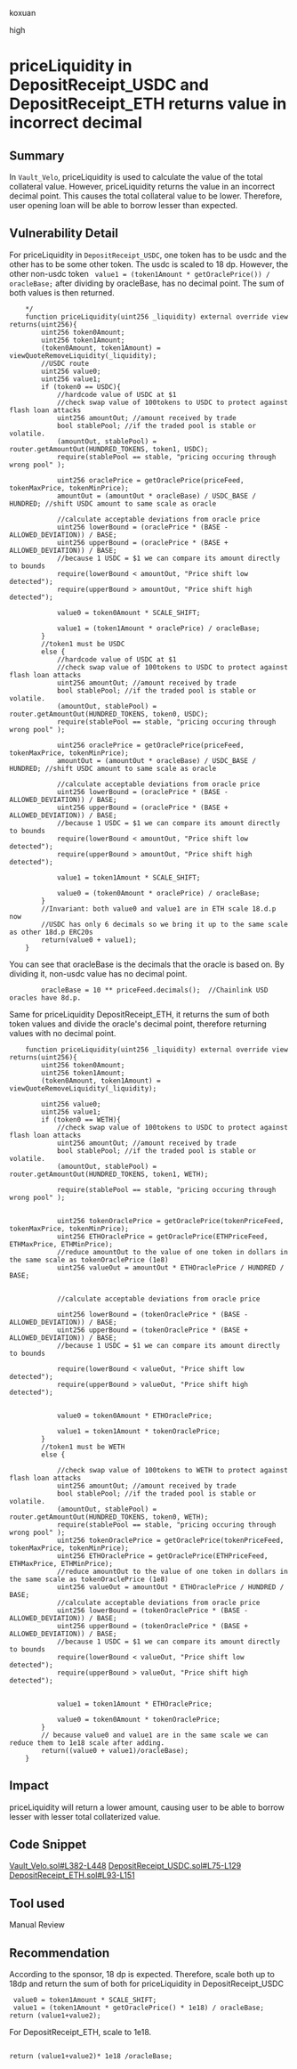 koxuan

high

# priceLiquidity in DepositReceipt_USDC and DepositReceipt_ETH returns value in incorrect decimal

## Summary
In `Vault_Velo`, priceLiquidity is used to calculate the value of the total collateral value. However, priceLiquidity returns the value in an incorrect decimal point. This causes the total collateral value to be lower. Therefore, user opening loan will be able to borrow lesser than expected.

## Vulnerability Detail
For priceLiquidity in `DepositReceipt_USDC`, one token has to be usdc and the other has to be some other token. The usdc is scaled to 18 dp. 
However, the other non-usdc token ` value1 = (token1Amount * getOraclePrice()) / oracleBase;` after dividing by oracleBase, has no decimal point. The sum of both values is then returned.

```solidity
    */
    function priceLiquidity(uint256 _liquidity) external override view returns(uint256){
        uint256 token0Amount;
        uint256 token1Amount;
        (token0Amount, token1Amount) = viewQuoteRemoveLiquidity(_liquidity);
        //USDC route 
        uint256 value0;
        uint256 value1;
        if (token0 == USDC){
            //hardcode value of USDC at $1
            //check swap value of 100tokens to USDC to protect against flash loan attacks
            uint256 amountOut; //amount received by trade
            bool stablePool; //if the traded pool is stable or volatile.
            (amountOut, stablePool) = router.getAmountOut(HUNDRED_TOKENS, token1, USDC);
            require(stablePool == stable, "pricing occuring through wrong pool" );

            uint256 oraclePrice = getOraclePrice(priceFeed, tokenMaxPrice, tokenMinPrice);
            amountOut = (amountOut * oracleBase) / USDC_BASE / HUNDRED; //shift USDC amount to same scale as oracle

            //calculate acceptable deviations from oracle price
            uint256 lowerBound = (oraclePrice * (BASE - ALLOWED_DEVIATION)) / BASE;
            uint256 upperBound = (oraclePrice * (BASE + ALLOWED_DEVIATION)) / BASE;
            //because 1 USDC = $1 we can compare its amount directly to bounds
            require(lowerBound < amountOut, "Price shift low detected");
            require(upperBound > amountOut, "Price shift high detected");

            value0 = token0Amount * SCALE_SHIFT;
            
            value1 = (token1Amount * oraclePrice) / oracleBase;
        }
        //token1 must be USDC 
        else {
            //hardcode value of USDC at $1
            //check swap value of 100tokens to USDC to protect against flash loan attacks
            uint256 amountOut; //amount received by trade
            bool stablePool; //if the traded pool is stable or volatile.
            (amountOut, stablePool) = router.getAmountOut(HUNDRED_TOKENS, token0, USDC);
            require(stablePool == stable, "pricing occuring through wrong pool" );

            uint256 oraclePrice = getOraclePrice(priceFeed, tokenMaxPrice, tokenMinPrice);
            amountOut = (amountOut * oracleBase) / USDC_BASE / HUNDRED; //shift USDC amount to same scale as oracle

            //calculate acceptable deviations from oracle price
            uint256 lowerBound = (oraclePrice * (BASE - ALLOWED_DEVIATION)) / BASE;
            uint256 upperBound = (oraclePrice * (BASE + ALLOWED_DEVIATION)) / BASE;
            //because 1 USDC = $1 we can compare its amount directly to bounds
            require(lowerBound < amountOut, "Price shift low detected");
            require(upperBound > amountOut, "Price shift high detected");

            value1 = token1Amount * SCALE_SHIFT;
           
            value0 = (token0Amount * oraclePrice) / oracleBase;
        }
        //Invariant: both value0 and value1 are in ETH scale 18.d.p now
        //USDC has only 6 decimals so we bring it up to the same scale as other 18d.p ERC20s
        return(value0 + value1);
    }
```
You can see that oracleBase is the decimals that the oracle is based on. By dividing it, non-usdc value has no decimal point.

```solidity
        oracleBase = 10 ** priceFeed.decimals();  //Chainlink USD oracles have 8d.p.
```

Same for priceLiquidity DepositReceipt_ETH, it returns the sum of both token values and divide the oracle's decimal point, therefore returning values with no decimal point.

```solidity
    function priceLiquidity(uint256 _liquidity) external override view returns(uint256){
        uint256 token0Amount;
        uint256 token1Amount;
        (token0Amount, token1Amount) = viewQuoteRemoveLiquidity(_liquidity);
        
        uint256 value0;
        uint256 value1;
        if (token0 == WETH){
            //check swap value of 100tokens to USDC to protect against flash loan attacks
            uint256 amountOut; //amount received by trade
            bool stablePool; //if the traded pool is stable or volatile.
            (amountOut, stablePool) = router.getAmountOut(HUNDRED_TOKENS, token1, WETH);
            
            require(stablePool == stable, "pricing occuring through wrong pool" );


            uint256 tokenOraclePrice = getOraclePrice(tokenPriceFeed, tokenMaxPrice, tokenMinPrice);
            uint256 ETHOraclePrice = getOraclePrice(ETHPriceFeed, ETHMaxPrice, ETHMinPrice);
            //reduce amountOut to the value of one token in dollars in the same scale as tokenOraclePrice (1e8)
            uint256 valueOut = amountOut * ETHOraclePrice / HUNDRED / BASE; 


            //calculate acceptable deviations from oracle price
            
            uint256 lowerBound = (tokenOraclePrice * (BASE - ALLOWED_DEVIATION)) / BASE;
            uint256 upperBound = (tokenOraclePrice * (BASE + ALLOWED_DEVIATION)) / BASE;
            //because 1 USDC = $1 we can compare its amount directly to bounds
            
            require(lowerBound < valueOut, "Price shift low detected");
            require(upperBound > valueOut, "Price shift high detected");


            value0 = token0Amount * ETHOraclePrice;
            
            value1 = token1Amount * tokenOraclePrice;
        }
        //token1 must be WETH
        else {
            
            //check swap value of 100tokens to WETH to protect against flash loan attacks
            uint256 amountOut; //amount received by trade
            bool stablePool; //if the traded pool is stable or volatile.
            (amountOut, stablePool) = router.getAmountOut(HUNDRED_TOKENS, token0, WETH);
            require(stablePool == stable, "pricing occuring through wrong pool" );
            uint256 tokenOraclePrice = getOraclePrice(tokenPriceFeed, tokenMaxPrice, tokenMinPrice);
            uint256 ETHOraclePrice = getOraclePrice(ETHPriceFeed, ETHMaxPrice, ETHMinPrice);
            //reduce amountOut to the value of one token in dollars in the same scale as tokenOraclePrice (1e8)
            uint256 valueOut = amountOut * ETHOraclePrice / HUNDRED / BASE; 
            //calculate acceptable deviations from oracle price
            uint256 lowerBound = (tokenOraclePrice * (BASE - ALLOWED_DEVIATION)) / BASE;
            uint256 upperBound = (tokenOraclePrice * (BASE + ALLOWED_DEVIATION)) / BASE;
            //because 1 USDC = $1 we can compare its amount directly to bounds
            require(lowerBound < valueOut, "Price shift low detected");
            require(upperBound > valueOut, "Price shift high detected");


            value1 = token1Amount * ETHOraclePrice;
            
            value0 = token0Amount * tokenOraclePrice;
        }
        // because value0 and value1 are in the same scale we can reduce them to 1e18 scale after adding.
        return((value0 + value1)/oracleBase);
    }
```

## Impact
priceLiquidity will return a lower amount, causing user to be able to borrow lesser with lesser total collaterized value.

## Code Snippet
[Vault_Velo.sol#L382-L448](https://github.com/sherlock-audit/2022-11-isomorph/blob/main/contracts/Isomorph/contracts/Vault_Velo.sol#L382-L448)
[DepositReceipt_USDC.sol#L75-L129](https://github.com/sherlock-audit/2022-11-isomorph/blob/main/contracts/Velo-Deposit-Tokens/contracts/DepositReceipt_USDC.sol#L75-L129)
[DepositReceipt_ETH.sol#L93-L151](https://github.com/sherlock-audit/2022-11-isomorph/blob/main/contracts/Velo-Deposit-Tokens/contracts/DepositReceipt_ETH.sol#L93-L151)

## Tool used

Manual Review

## Recommendation
According to the sponsor, 18 dp is expected. Therefore, scale both up to 18dp and return the sum of both for priceLiquidity in DepositReceipt_USDC 
```solidity
 value0 = token1Amount * SCALE_SHIFT;
 value1 = (token1Amount * getOraclePrice() * 1e18) / oracleBase;
return (value1+value2);
```

For DepositReceipt_ETH, scale to 1e18. 
```solidity

return (value1+value2)* 1e18 /oracleBase;
```

